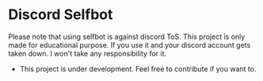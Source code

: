 # Discord Selfbot

Please note that using selfbot is against discord ToS. This project is only made for educational purpose. If you use it and your discord account gets taken down. I won't take any responsibility for it.

- This project is under development. Feel free to contribute if you want to.
